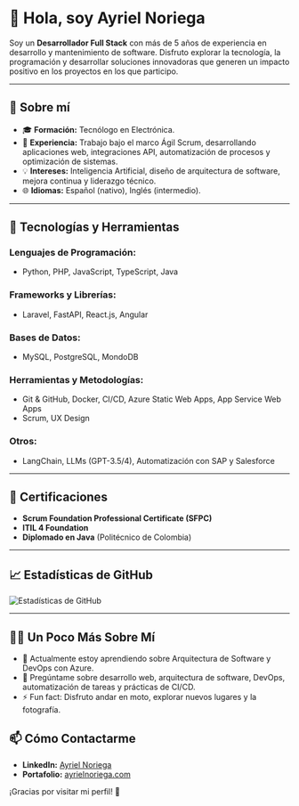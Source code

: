 # 👋 Hola, soy **Ayriel Noriega**

Soy un **Desarrollador Full Stack** con más de 5 años de experiencia en desarrollo y mantenimiento de software. Disfruto explorar la tecnología, la programación y desarrollar soluciones innovadoras que generen un impacto positivo en los proyectos en los que participo.

---

## 🚀 Sobre mí

- 🎓 **Formación:** Tecnólogo en Electrónica.
- 💼 **Experiencia:** Trabajo bajo el marco Ágil Scrum, desarrollando aplicaciones web, integraciones API, automatización de procesos y optimización de sistemas.
- 💡 **Intereses:** Inteligencia Artificial, diseño de arquitectura de software, mejora continua y liderazgo técnico.
- 🌐 **Idiomas:** Español (nativo), Inglés (intermedio).

---

## 🚀 Tecnologías y Herramientas

### Lenguajes de Programación:

- Python, PHP, JavaScript, TypeScript, Java

### Frameworks y Librerías:

- Laravel, FastAPI, React.js, Angular

### Bases de Datos:

- MySQL, PostgreSQL, MondoDB

### Herramientas y Metodologías:

- Git & GitHub, Docker, CI/CD, Azure Static Web Apps, App Service Web Apps
- Scrum, UX Design

### Otros:

- LangChain, LLMs (GPT-3.5/4), Automatización con SAP y Salesforce

---

<!-- ## 🏆 Proyectos Destacados

### Aplicación de Gestión de Créditos

- **Tecnologías:** Laravel, React, MySQL
- **Descripción:** Plataforma que acelera la aprobación de créditos y optimiza la entrega de productos.

### Automatización de Extractos Bancarios

- **Tecnologías:** Python, FastAPI, React, OpenAI LLMs
- **Descripción:** Automatiza la extracción y gestión de datos en SAP, mejorando significativamente la eficiencia operativa.

### Integración de Pagos Online

- **Tecnologías:** React, Laravel
- **Descripción:** Desarrollo de una solución que optimiza procesos de pago en línea mediante la API de Wompi.

--- -->

## 📜 Certificaciones

- **Scrum Foundation Professional Certificate (SFPC)**
- **ITIL 4 Foundation**
- **Diplomado en Java** (Politécnico de Colombia)

---

## 📈 Estadísticas de GitHub

![Estadísticas de GitHub](https://github-readme-stats.vercel.app/api?username=AyrielNoriega&show_icons=true&theme=radical)



---


## 👨‍💻 Un Poco Más Sobre Mí

- 🌱 Actualmente estoy aprendiendo sobre Arquitectura de Software y DevOps con Azure.
- 💬 Pregúntame sobre desarrollo web, arquitectura de software, DevOps, automatización de tareas y prácticas de CI/CD.
- ⚡ Fun fact: Disfruto andar en moto, explorar nuevos lugares y la fotografía.

## 📫 Cómo Contactarme

- **LinkedIn:** [Ayriel Noriega](https://www.linkedin.com/in/ayrielnoriega)
- **Portafolio:** [ayrielnoriega.com](https://ayrielnoriega.com/)

<!-- ¡Gracias por visitar mi perfil! 🚀 -->
¡Gracias por visitar mi perfil! 🙏
